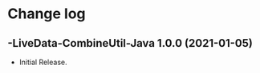 # Change log

-LiveData-CombineUtil-Java 1.0.0 (2021-01-05)
--------------------------------

- Initial Release.